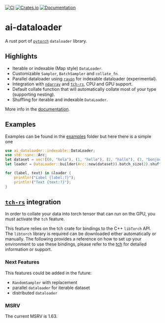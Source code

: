 [![CI](https://github.com/Tudyx/ai-dataloader/actions/workflows/ci.yml/badge.svg)](https://github.com/Tudyx/ai-dataloader/actions/workflows/ci.yml) 
[![Crates.io](https://img.shields.io/crates/v/ai-dataloader.svg)](https://crates.io/crates/ai-dataloader)
[![Documentation](https://docs.rs/ai-dataloader/badge.svg)](https://docs.rs/ai-dataloader/)

# ai-dataloader

A rust port of [`pytorch`](https://pytorch.org/) `dataloader` library.

## Highlights

- Iterable or indexable (Map style) `DataLoader`.
- Customizable `Sampler`, `BatchSampler` and `collate_fn`.
- Parallel dataloader using [`rayon`] for indexable dataloader (experimental).
- Integration with [`ndarray`](https://docs.rs/ndarray/latest/ndarray/) and [`tch-rs`](https://github.com/LaurentMazare/tch-rs), CPU and GPU support.
- Default collate function that will automatically collate most of your type (supporting nesting).
- Shuffling for iterable and indexable `DataLoader`.

More info in the [documentation](https://docs.rs/ai-dataloader/).

## Examples

Examples can be found in the [examples](examples/) folder but here there is a simple one

```rust 
use ai_dataloader::indexable::DataLoader;
use std::sync::Arc;
let dataset = vec![(0, "hola"), (1, "hello"), (2, "hallo"), (3, "bonjour")];
let loader = DataLoader::builder(Arc::new(dataset)).batch_size(2).shuffle().build();

for (label, text) in &loader {     
    println!("Label {label:?}");
    println!("Text {text:?}");
}
```

## [`tch-rs`](https://github.com/LaurentMazare/tch-rs) integration

In order to collate your data into torch tensor that can run on the GPU, you must activate the `tch` feature.

This feature relies on the tch crate for bindings to the C++ `libTorch` API. The `libtorch` library is required can be downloaded either automatically or manually. The following provides a reference on how to set up your environment to use these bindings, please refer to the [tch](https://github.com/LaurentMazare/tch-rs) for detailed information or support.

### Next Features

This features could be added in the future:

- `RandomSampler` with replacement
- parallel `dataloader` for iterable dataset
- distributed `dataloader`


### MSRV

The current MSRV is 1.63.

[`rayon`]: https://docs.rs/rayon/latest/rayon/
